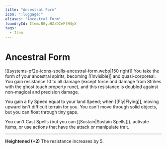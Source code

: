 ```yaml
---
title: "Ancestral Form"
icon: ":luggage:"
aliases: "Ancestral Form"
foundryId: Item.BGyuHZzDCeFfH4yX
tags:
  - Item
---
```


# Ancestral Form
![[systems-pf2e-icons-spells-ancestral-form.webp|150 right]]
You take the form of your ancestral spirits, becoming [[Invisible]] and quasi-corporeal. You gain resistance 10 to all damage (except force and damage from Strikes with the ghost touch property rune), and this resistance is doubled against non-magical and precision damage.

You gain a fly Speed equal to your land Speed; when [[Fly|Flying]], moving upward isn't difficult terrain for you. You can't move through solid objects, but you can float through tiny gaps.

You can't Cast Spells (but you can [[Sustain|Sustain Spells]]), activate items, or use actions that have the attack or manipulate trait.

* * *

**Heightened (+2)** The resistance increases by 5.
